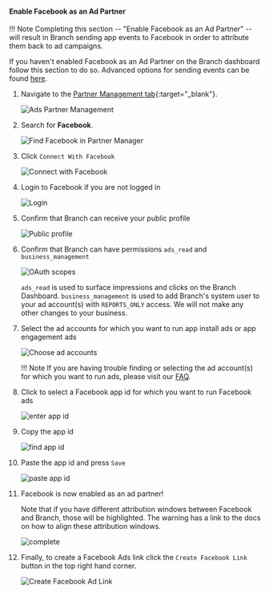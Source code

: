#### Enable Facebook as an Ad Partner

!!! Note
    Completing this section -- "Enable Facebook as an Ad Partner" -- will result in Branch sending app events to Facebook in order to attribute them back to ad campaigns.

If you haven't enabled Facebook as an Ad Partner on the Branch dashboard follow this section to do so. Advanced options for sending events can be found [here](/pages/deep-linked-ads/facebook-ads-faq/#facebook-mmp-event-options).

1. Navigate to the [Partner Management tab](https://dashboard.branch.io/ads/partner-management){:target="_blank"}.

    ![Ads Partner Management](/img/ingredients/deep-linked-ads/enable-facebook-ad-partner/ads-partner-management.png)

1. Search for **Facebook**.

    ![Find Facebook in Partner Manager](/img/ingredients/deep-linked-ads/enable-facebook-ad-partner/find-facebook-partner.png)

1. Click `Connect With Facebook`

    ![Connect with Facebook](/img/ingredients/deep-linked-ads/enable-facebook-ad-partner/1-connect.png)

1. Login to Facebook if you are not logged in

    ![Login](/img/ingredients/deep-linked-ads/enable-facebook-ad-partner/2-login.png)

1. Confirm that Branch can receive your public profile

    ![Public profile](/img/ingredients/deep-linked-ads/enable-facebook-ad-partner/3-profile.png)

1. Confirm that Branch can have permissions `ads_read` and `business_management`

    ![OAuth scopes](/img/ingredients/deep-linked-ads/enable-facebook-ad-partner/4-scopes.png)

 	`ads_read` is used to surface impressions and clicks on the Branch Dashboard. `business_management` is used to add Branch's system user to your ad account(s) with `REPORTS_ONLY` access. We will not make any other changes to your business.

1. Select the ad accounts for which you want to run app install ads or app engagement ads

    ![Choose ad accounts](/img/ingredients/deep-linked-ads/enable-facebook-ad-partner/5-adaccounts.png)

    !!! Note
        If you are having trouble finding or selecting the ad account(s) for which you want to run ads, please visit our [FAQ](/pages/deep-linked-ads/facebook-ads-faq/#im-having-problems-finding-or-choosing-the-correct-ad-accounts).

1. Click to select a Facebook app id for which you want to run Facebook ads

    ![enter app id](/img/ingredients/deep-linked-ads/enable-facebook-ad-partner/6-app-1.png)

1. Copy the app id

    ![find app id](/img/ingredients/deep-linked-ads/enable-facebook-ad-partner/7-app-2.png)

1. Paste the app id and press `Save`

    ![paste app id](/img/ingredients/deep-linked-ads/enable-facebook-ad-partner/8-app-3.png)

1. Facebook is now enabled as an ad partner!

	Note that if you have different attribution windows between Facebook and Branch, those will be highlighted. The warning has a link to the docs on how to align these attribution windows.

    ![complete](/img/ingredients/deep-linked-ads/enable-facebook-ad-partner/9-complete.png)

1. Finally, to create a Facebook Ads link click the `Create Facebook Link` button in the top right hand corner.

    ![Create Facebook Ad Link](/img/ingredients/deep-linked-ads/enable-facebook-ad-partner/create-facebook-link.png)
